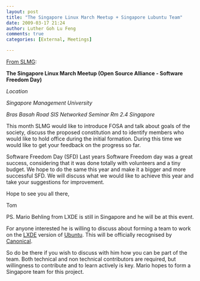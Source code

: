 ```yaml
---
layout: post
title: "The Singapore Linux March Meetup + Singapore Lubuntu Team"
date: 2009-03-17 21:24
author: Luther Goh Lu Feng
comments: true
categories: [External, Meetings]

---
```

<a href="http://www.meetup.com/sg-linux/calendar/9766755/">From SLMG</a>:

<strong>The Singapore Linux March Meetup (Open Source Alliance - Software Freedom Day)</strong>

<em>Location</em>

<em>Singapore Management University

Bras Basah Road
SIS Networked Seminar Rm 2.4
Singapore </em>

This month SLMG would like to introduce FOSA and talk about goals of the society, discuss the proposed constitution and to identify members who would like to hold office during the initial formation. During this time we would like to get your feedback on the progress so far.

Software Freedom Day (SFD)
Last years Software Freedom day was a great success, considering that it was done totally with volunteers and a tiny budget. We hope to do the same this year and make it a bigger and more successful SFD. We will discuss what we would like to achieve this year and take your suggestions for improvement.

Hope to see you all there,

Tom

PS. Mario Behling from LXDE is still in Singapore and he will be at this event.

For anyone interested he is willing to discuss about forming a team to work on the <a href="http://lxde.org/">LXDE</a> version of <a href="http://www.ubuntu.com/">Ubuntu</a>. This will be officially recognised by <a href="http://www.canonical.com/">Canonical</a>.

So do be there if you wish to discuss with him how you can be part of the  team. Both technical and non technical contributors are required, but willingness to contribute and to learn actively is key. Mario hopes to form a Singapore team for this project.
